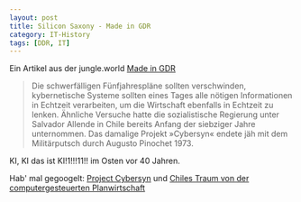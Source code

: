 ```yaml
---
layout: post
title: Silicon Saxony - Made in GDR
category: IT-History
tags: [DDR, IT]
---
```

Ein Artikel aus der jungle.world [Made in GDR](https://jungle.world/artikel/2019/04/made-gdr)

>Die schwerfälligen Fünfjahrespläne sollten verschwinden, kybernetische Systeme sollten eines Tages alle nötigen Informationen in Echtzeit verarbeiten, um die Wirtschaft ebenfalls in Echtzeit zu lenken. Ähnliche Versuche hatte die sozialistische Regierung unter Salvador Allende in Chile bereits Anfang der siebziger Jahre unternommen. Das damalige Projekt »Cybersyn« endete jäh mit dem Militärputsch durch Augusto Pinochet 1973.

KI, KI das ist KI!1!!!11!! im Osten vor 40 Jahren.

Hab' mal gegoogelt: [Project Cybersyn](https://99percentinvisible.org/episode/project-cybersyn/) und [Chiles Traum von der computergesteuerten Planwirtschaft](https://www.golem.de/news/cybersyn-chiles-traum-von-der-computergesteuerten-planwirtschaft-1608-122521.html)
